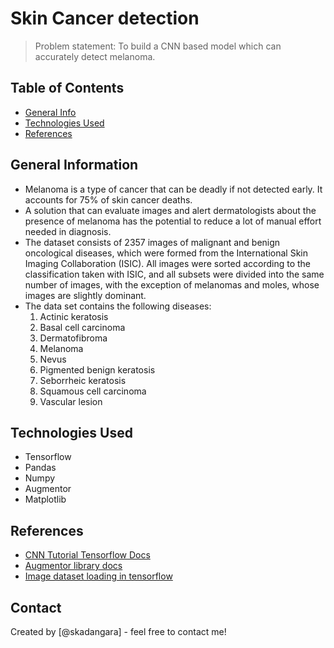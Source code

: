 # Skin Cancer detection
> Problem statement: To build a CNN based model which can accurately detect melanoma. 


## Table of Contents
* [General Info](#general-information)
* [Technologies Used](#technologies-used)
* [References](#references)

<!-- You can include any other section that is pertinent to your problem -->

## General Information
- Melanoma is a type of cancer that can be deadly if not detected early. It accounts for 75% of skin cancer deaths.
- A solution that can evaluate images and alert dermatologists about the presence of melanoma has the potential to reduce a lot of manual effort needed in diagnosis.
- The dataset consists of 2357 images of malignant and benign oncological diseases, which were formed from the International Skin Imaging Collaboration (ISIC). All images were sorted according to the classification taken with ISIC, and all subsets were divided into the same number of images, with the exception of melanomas and moles, whose images are slightly dominant.
- The data set contains the following diseases:
    1. Actinic keratosis
    2. Basal cell carcinoma
    3. Dermatofibroma
    4. Melanoma
    5. Nevus
    6. Pigmented benign keratosis
    7. Seborrheic keratosis
    8. Squamous cell carcinoma
    9. Vascular lesion

<!-- You don't have to answer all the questions - just the ones relevant to your project. -->

<!-- ## Conclusions
- Conclusion 1 from the analysis
- Conclusion 2 from the analysis
- Conclusion 3 from the analysis
- Conclusion 4 from the analysis -->

<!-- You don't have to answer all the questions - just the ones relevant to your project. -->


## Technologies Used
- Tensorflow
- Pandas
- Numpy
- Augmentor
- Matplotlib

<!-- As the libraries versions keep on changing, it is recommended to mention the version of library used in this project -->

## References
<!-- Give credit here.
- This project was inspired by...
- References if any...
- This project was based on [this tutorial](https://www.example.com). -->
- [CNN Tutorial Tensorflow Docs](https://www.tensorflow.org/tutorials/images/cnn)
- [Augmentor library docs](https://augmentor.readthedocs.io/en/master/)
- [Image dataset loading in tensorflow](https://www.tensorflow.org/api_docs/python/tf/keras/utils/image_dataset_from_directory)

## Contact
Created by [@skadangara] - feel free to contact me!


<!-- Optional -->
<!-- ## License -->
<!-- This project is open source and available under the [... License](). -->

<!-- You don't have to include all sections - just the one's relevant to your project -->
